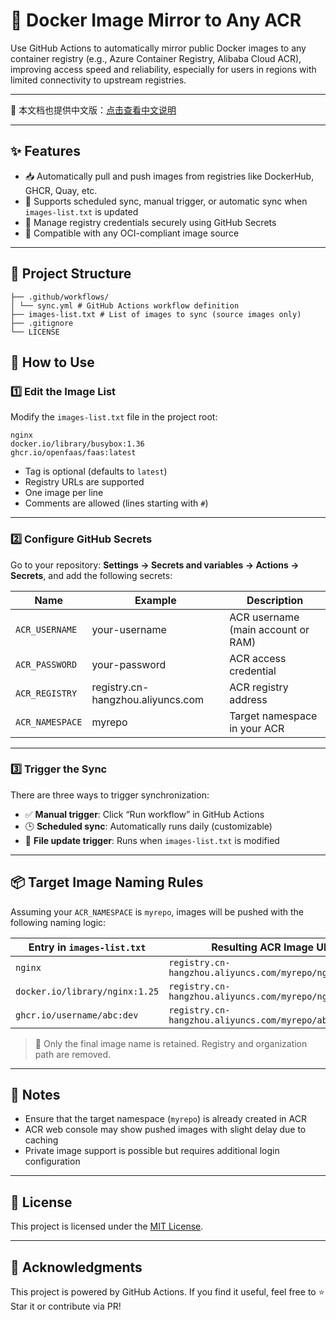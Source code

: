 # 🚀 Docker Image Mirror to Any ACR

Use GitHub Actions to automatically mirror public Docker images to any container registry (e.g., Azure Container Registry, Alibaba Cloud ACR), improving access speed and reliability, especially for users in regions with limited connectivity to upstream registries.

---

📖 本文档也提供中文版：[点击查看中文说明](./README.zh.md)

---

## ✨ Features

- 📥 Automatically pull and push images from registries like DockerHub, GHCR, Quay, etc.
- 🔁 Supports scheduled sync, manual trigger, or automatic sync when `images-list.txt` is updated
- 🔐 Manage registry credentials securely using GitHub Secrets
- 🧩 Compatible with any OCI-compliant image source

---

## 📁 Project Structure

```
├── .github/workflows/
│ └── sync.yml # GitHub Actions workflow definition
├── images-list.txt # List of images to sync (source images only)
├── .gitignore
└── LICENSE
```

## 🧾 How to Use

### 1️⃣ Edit the Image List

Modify the `images-list.txt` file in the project root:

```
nginx
docker.io/library/busybox:1.36
ghcr.io/openfaas/faas:latest
```

- Tag is optional (defaults to `latest`)
- Registry URLs are supported
- One image per line
- Comments are allowed (lines starting with `#`)

---

### 2️⃣ Configure GitHub Secrets

Go to your repository: **Settings → Secrets and variables → Actions → Secrets**, and add the following secrets:

| Name            | Example                           | Description                        |
| --------------- | --------------------------------- | ---------------------------------- |
| `ACR_USERNAME`  | your-username                     | ACR username (main account or RAM) |
| `ACR_PASSWORD`  | your-password                     | ACR access credential              |
| `ACR_REGISTRY`  | registry.cn-hangzhou.aliyuncs.com | ACR registry address               |
| `ACR_NAMESPACE` | myrepo                            | Target namespace in your ACR       |

---

### 3️⃣ Trigger the Sync

There are three ways to trigger synchronization:

- ✅ **Manual trigger**: Click “Run workflow” in GitHub Actions
- 🕒 **Scheduled sync**: Automatically runs daily (customizable)
- 📝 **File update trigger**: Runs when `images-list.txt` is modified

---

## 📦 Target Image Naming Rules

Assuming your `ACR_NAMESPACE` is `myrepo`, images will be pushed with the following naming logic:

| Entry in `images-list.txt`     | Resulting ACR Image URL                                 |
| ------------------------------ | ------------------------------------------------------- |
| `nginx`                        | `registry.cn-hangzhou.aliyuncs.com/myrepo/nginx:latest` |
| `docker.io/library/nginx:1.25` | `registry.cn-hangzhou.aliyuncs.com/myrepo/nginx:1.25`   |
| `ghcr.io/username/abc:dev`     | `registry.cn-hangzhou.aliyuncs.com/myrepo/abc:dev`      |

> 🔁 Only the final image name is retained. Registry and organization path are removed.

---

## 📌 Notes

- Ensure that the target namespace (`myrepo`) is already created in ACR
- ACR web console may show pushed images with slight delay due to caching
- Private image support is possible but requires additional login configuration

---

## 📄 License

This project is licensed under the [MIT License](./LICENSE).

---

## 🙌 Acknowledgments

This project is powered by GitHub Actions. If you find it useful, feel free to ⭐ Star it or contribute via PR!